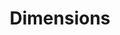 ---
layout: default
bigquery: https://console.cloud.google.com/bigquery?p=covid-19-dimensions-ai&page=table&d=data&t=publications
contributors: Digital Science, https://www.digital-science.com/
cost: Free for personal, non-commercial use.
description: Dimensions contains more than 100 million publications, ranging from
  articles published in scholarly journals, books and book chapters, to preprints
  and conference proceedings. All publications are contextualized with linked data
  sets, funding, publications, patents, clinical trials, and policy documents. You
  can also view associated categories, funders, institutions, and researcher profiles.
documentation: https://docs.dimensions.ai/bigquery/index.html
last_edit: 04/07/2022, 18:50:48
location: https://www.dimensions.ai/products/free/
maintained_by: Digital Science, https://www.digital-science.com/
schema_fields:
- original_assignee
- end_date
- family_members_ids
- research_org_state_names
- category_sdg
- established
- category_uoa
- research_org_state_codes
- filing_status
- date_inserted
- grant_number
- altmetrics
- associated_publication_arxiv_id
- email_address
- conditions
- associated_grant_ids
- repository_name
- research_org_countries
- research_orgs
- jurisdiction
- research_org_country_names
- name
- date_imported_gbq
- end_year
- gender
- acronym
- associated_publication_id
- current_assignee
- external_ids
- funder_countries
- open_access_categories
- assignee_orgs
- metrics
- doi
- filing_date
- acronyms
- funder_org_state_codes
- language
- mesh_terms
- researcher_ids
- category_rcdc
- application_number
- resulting_publication_doi
- funder_orgs
- cited_by_ids
- authors
- category_icrp_ct
- brief_title
- citations
- category_hra
- date_normal
- year
- funder_org_countries
- funding_eur
- supporting_grant_ids
- funding_amount
- category_icrp_cso
- editors
- reference_ids
- start_year
- family_id
- date_print
- foa_number
- category_hrcs_rac
- legal_events
- funding_details
- proceedings_title
- research_org_cities
- isbn
- original_abstract
- funding_gbp
- volume
- original_assignee_countries
- date_modified
- research_org_city_names
- current_assignee_countries
- funding_currency
- publication_year
- funding_aud
- links
- active_years
- id
- description
- categories
- abstract
- aliases
- original_assignee_orgs
- type
- funder_org_cities
- funding_nzd
- conference
- linkout
- repository_url
- repository_id
- wikipedia_url
- publication_date
- associated_publication_doi
- embargo_date
- current_assignee_orgs
- pmcid
- issue
- book_series_title
- subtitles
- date
- ipcr
- family_count
- labels
- original_title
- citations_count
- funding_cad
- citation_string
- publication_ids
- funding_chf
- kind
- funding_usd
- mesh_headings
- granted_year
- associated_publication_pmid
- clinical_trial_ids
- legal_status
- pmid
- created_date
- license
- parent_id
- funder_org_acronyms
- assignee_countries
- cpc
- registry
- pages
- priority_year
- relationships
- open_access_categories_v2
- interventions
- organisation_details
- concepts
- priority_date
- journal
- title
- patent_ids
- date_online
- address
- granted_date
- start_date
- book_title
- category_bra
- acknowledgements
- investigators
- inventor_names
- funder_org
- funding_cny
- types
- expiration_year
- source_id
- expiration_date
- eisbn
- category_for
- phase
- filing_year
- arxiv_id
- status
- funding_jpy
- resulting_publication_ids
- journal_lists
- publisher
- category_hrcs_hc
shortname: dimensions
tags:
- scholarly literature
- patents
- funding
- clinical trials
- academic profiles
terms_of_use: 'Use of both the Dimensions COVID-19 dataset and full Dimensions dataset
  are subject to the Dimensions Terms of use: https://www.dimensions.ai/policies-terms-legal '
title: Dimensions
uuid: dcff88bd-fe6b-4fdb-8159-809bf9d7bc1c
---